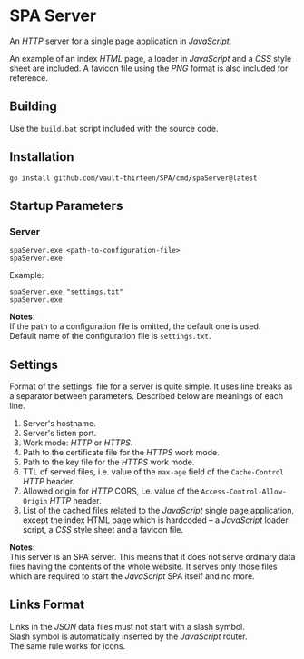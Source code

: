 # SPA Server

An _HTTP_ server for a single page application in _JavaScript_.

An example of an index _HTML_ page, a loader in _JavaScript_ and a _CSS_ style 
sheet are included. A favicon file using the _PNG_ format is also included for 
reference.

## Building
Use the `build.bat` script included with the source code.

## Installation
`go install github.com/vault-thirteen/SPA/cmd/spaServer@latest`  

## Startup Parameters

### Server

`spaServer.exe <path-to-configuration-file>`  
`spaServer.exe`  

Example:

`spaServer.exe "settings.txt"`  
`spaServer.exe`  

**Notes:**  
If the path to a configuration file is omitted, the default one is used.  
Default name of the configuration file is `settings.txt`.  

## Settings

Format of the settings' file for a server is quite simple. It uses line breaks 
as a separator between parameters. Described below are meanings of each line.

1. Server's hostname.
2. Server's listen port.
3. Work mode: _HTTP_ or _HTTPS_.
4. Path to the certificate file for the _HTTPS_ work mode.
5. Path to the key file for the _HTTPS_ work mode.
6. TTL of served files, i.e. value of the `max-age` field of the 
`Cache-Control` _HTTP_ header.
7. Allowed origin for _HTTP_ CORS, i.e. value of the 
`Access-Control-Allow-Origin` _HTTP_ header.
8. List of the cached files related to the _JavaScript_ single page 
application, except the index HTML page which is hardcoded – a _JavaScript_ 
loader script, a _CSS_ style sheet and a favicon file.

**Notes:**  
This server is an SPA server. This means that it does not serve ordinary 
data files having the contents of the whole website. It serves only those files 
which are required to start the _JavaScript_ SPA itself and no more.

## Links Format

Links in the _JSON_ data files must not start with a slash symbol.  
Slash symbol is automatically inserted by the _JavaScript_ router.  
The same rule works for icons.
